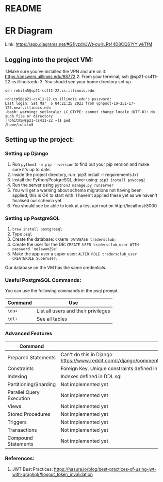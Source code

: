 # README

# ER Diagram

Link: https://app.diagrams.net/#G1iyzdVJWt-cwirLRt44D8CQ61YYlwkTfM

## Logging into the project VM:
1.Make sure you've installed the VPN and are on it: https://answers.uillinois.edu/98773
2. From your terminal, ssh <netid>@sp21-cs411-22.cs.illinois.edu
3. You should see your home directory set up.

```
ssh rohitm5@sp21-cs411-22.cs.illinois.edu   

rohitm5@sp21-cs411-22.cs.illinois.edu's password: 
Last login: Sat Mar  6 04:21:25 2021 from vpnpool-10-251-17-125.near.illinois.edu
-bash: warning: setlocale: LC_CTYPE: cannot change locale (UTF-8): No such file or directory
[rohitm5@sp21-cs411-22 ~]$ pwd
/home/rohitm5
```
## Setting up the project:

### Setting up Django

1. Run `python3 -m pip --version` to find out your pip version and make sure it's up to date.
2. Inside the project directory, run `pip3 install -r requirements.txt
3. Install the Python/PostgreSQL driver using: `pip3 install psycopg2`
4. Run the server using `python3 manage.py runserver`
5. You will get a warning about schema migrations not having been applied, this is OK to start with. I haven't applied these yet as we haven't finalised our schema yet.
6. You should see be able to look at a test api root on http://localhost:8000

### Setting up PostgreSQL

1. `brew install postgresql`
2. Type `psql`
3. Create the database: ```CRAETE DATABASE tradersclub;```
4. Create the user for the DB: ```CREATE USER tradersclub_user WITH password 'eelawooZ9e'```
5. Make the app user a super user: ```ALTER ROLE tradersclub_user CREATEROLE Superuser;```

Our database on the VM has the same credentials.

### Useful PostgreSQL Commands:
You can use the following commands in the psql prompt.

| Command  | Use |
| ------------- | ------------- |
| `\du+`  | List all users and their privileges  |
| `\dt+`  | See all tables  |

### Advanced Features
| Command  | Use |
| ------------- | ------------- |
| Prepared Statements  | Can't do this in Django: https://www.reddit.com/r/django/comments/ffhr15/does_django_use_prepared_statements_to_execute/  |
| Constraints  | Foreign Key, Unique constraints defined in DDL.sql  |
| Indexing  | Indexes defined in DDL.sql  |
| Partitioning/Sharding  | Not implemented yet|
| Parallel Query Execution  | Not implemented yet|
| Views  | Not implemented yet|
| Stored Procedures  | Not implemented yet|
| Triggers  | Not implemented yet|
| Transactions  | Not implemented yet|
| Compound Statements  | Not implemented yet|

### References:
1. JWT Best Practices: https://hasura.io/blog/best-practices-of-using-jwt-with-graphql/#logout_token_invalidation